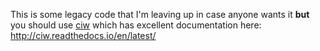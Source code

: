 This is some legacy code that I'm leaving up in case anyone wants it **but** you should use [ciw](https://github.com/ciwpython/ciw) which has excellent documentation here: http://ciw.readthedocs.io/en/latest/
